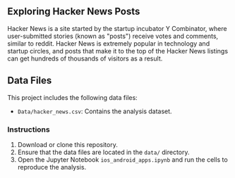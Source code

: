 ## Exploring Hacker News Posts

Hacker News is a site started by the startup incubator Y Combinator, where user-submitted stories (known as "posts") receive votes and comments, similar to reddit. Hacker News is extremely popular in technology and startup circles, and posts that make it to the top of the Hacker News listings can get hundreds of thousands of visitors as a result.

## Data Files

This project includes the following data files:

- `Data/hacker_news.csv`: Contains the analysis dataset.

### Instructions

1. Download or clone this repository.
2. Ensure that the data files are located in the `data/` directory.
3. Open the Jupyter Notebook `ios_android_apps.ipynb` and run the cells to reproduce the analysis.

